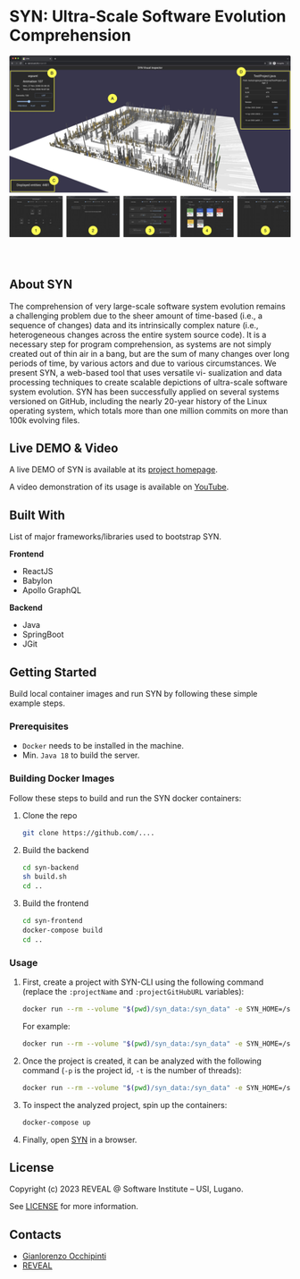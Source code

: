 
# SYN: Ultra-Scale Software Evolution Comprehension

<a href="https://syn.si.usi.ch">
    <img src="images/SYNUI-fileHistory2.jpg" style="margin-bottom: 40px">
</a>

## About SYN

The comprehension of very large-scale software system evolution remains a challenging problem due to the sheer amount of time-based (i.e., a sequence of changes) data and its intrinsically complex nature (i.e., heterogeneous changes across the entire system source code). It is a necessary step for program comprehension, as systems are not simply created out of thin air in a bang, but are the sum of many changes over long periods of time, by various actors and due to various circumstances.
We present SYN, a web-based tool that uses versatile vi- sualization and data processing techniques to create scalable depictions of ultra-scale software system evolution. SYN has been successfully applied on several systems versioned on GitHub, including the nearly 20-year history of the Linux operating system, which totals more than one million commits on more than 100k evolving files.

## Live DEMO & Video

A live DEMO of SYN is available at its [project homepage](https://syn.si.usi.ch).

A video demonstration of its usage is available on [YouTube](https://www.youtube.com/watch?v=YXytmPp48_E).

## Built With

List of major frameworks/libraries used to bootstrap SYN.

**Frontend**
- ReactJS
- Babylon
- Apollo GraphQL

**Backend**
- Java
- SpringBoot
- JGit

## Getting Started

Build local container images and run SYN by following these simple example steps.

### Prerequisites

* `Docker` needs to be installed in the machine.
* Min. `Java 18` to build the server.

### Building Docker Images

Follow these steps to build and run the SYN docker containers:

1. Clone the repo
   ```sh
   git clone https://github.com/....
   ```
3. Build the backend
   ```sh
   cd syn-backend
   sh build.sh
   cd ..
   ```
4. Build the frontend
   ```sh
   cd syn-frontend
   docker-compose build
   cd ..
   ```

### Usage

1. First, create a project with SYN-CLI using the following command (replace the `:projectName` and `:projectGitHubURL` variables):
   ``` sh
   docker run --rm --volume "$(pwd)/syn_data:/syn_data" -e SYN_HOME=/syn_data syn-cli project create -n :projectName -p :projectGitHubURL
   ```
   For example:
   ``` sh
   docker run --rm --volume "$(pwd)/syn_data:/syn_data" -e SYN_HOME=/syn_data syn-cli project create -n JetUML -p https://github.com/prmr/JetUML
   ```

2. Once the project is created, it can be analyzed with the following command (`-p` is the project id, `-t` is the number of threads):
   ``` sh
   docker run --rm --volume "$(pwd)/syn_data:/syn_data" -e SYN_HOME=/syn_data syn-cli analyze auto -p 1 -t 1
   ```

3. To inspect the analyzed project, spin up the containers:
   ``` sh
   docker-compose up
   ```

4. Finally, open [SYN](http://127.0.0.1:3000/) in a browser.


## License

Copyright (c) 2023 REVEAL @ Software Institute – USI, Lugano.

See [LICENSE](LICENSE) for more information.

## Contacts 

- [Gianlorenzo Occhipinti](https://www.linkedin.com/in/gianlorenzo-o/)
- [REVEAL](https://reveal.si.usi.ch)
